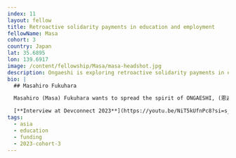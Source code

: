 ```yaml
---
index: 11
layout: fellow
title: Retroactive solidarity payments in education and employment
fellowName: Masa
cohort: 3
country: Japan
lat: 35.6895
lon: 139.6917
image: /content/fellowship/Masa/masa-headshot.jpg
description: Ongaeshi is exploring retroactive solidarity payments in education and employment.
bio: |
  ## Masahiro Fukuhara

  Masahiro (Masa) Fukuhara wants to spread the spirit of ONGAESHI, (恩返し, "To return a favor") in the world of education. [ONGAESHI DAO](https://www.lp.ongaeshi-pj.jp/en) is exploring mechanisms of retroactive solidarity payments in education and employment. For his Fellowship, Masa and other ONGAESHI DAO team members will learn from pilot programs in which contributors to the public good of education like funders and teachers are rewarded when businesses hire their students.

  [**Interview at Devconnect 2023**](https://youtu.be/NiT5kUfnPc8?si=s_tK_gkzMjNJOkPh)
tags:
  - asia
  - education
  - funding
  - 2023-cohort-3
---
```

